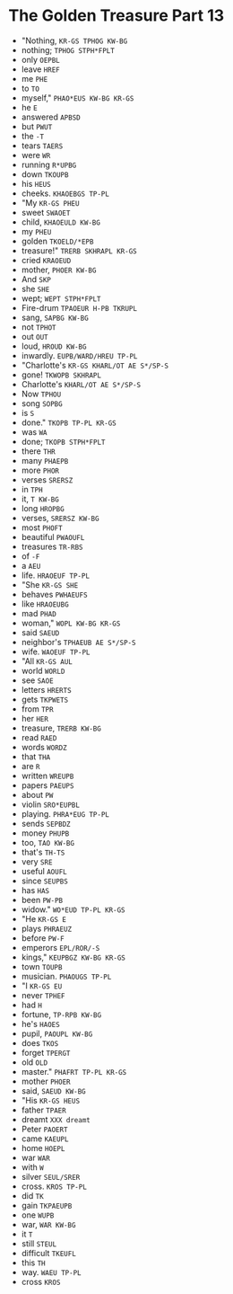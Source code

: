 # The Golden Treasure Part 13

* "Nothing, `KR-GS TPHOG KW-BG`
* nothing; `TPHOG STPH*FPLT`
* only `OEPBL`
* leave `HREF`
* me `PHE`
* to `TO`
* myself," `PHAO*EUS KW-BG KR-GS`
* he `E`
* answered `APBSD`
* but `PWUT`
* the `-T`
* tears `TAERS`
* were `WR`
* running `R*UPBG`
* down `TKOUPB`
* his `HEUS`
* cheeks. `KHAOEBGS TP-PL`
* "My `KR-GS PHEU`
* sweet `SWAOET`
* child, `KHAOEULD KW-BG`
* my `PHEU`
* golden `TKOELD/*EPB`
* treasure!" `TRERB SKHRAPL KR-GS`
* cried `KRAOEUD`
* mother, `PHOER KW-BG`
* And `SKP`
* she `SHE`
* wept; `WEPT STPH*FPLT`
* Fire-drum `TPAOEUR H-PB TKRUPL`
* sang, `SAPBG KW-BG`
* not `TPHOT`
* out `OUT`
* loud, `HROUD KW-BG`
* inwardly. `EUPB/WARD/HREU TP-PL`
* "Charlotte's `KR-GS KHARL/OT AE S*/SP-S`
* gone! `TKWOPB SKHRAPL`
* Charlotte's `KHARL/OT AE S*/SP-S`
* Now `TPHOU`
* song `SOPBG`
* is `S`
* done." `TKOPB TP-PL KR-GS`
* was `WA`
* done; `TKOPB STPH*FPLT`
* there `THR`
* many `PHAEPB`
* more `PHOR`
* verses `SRERSZ`
* in `TPH`
* it, `T KW-BG`
* long `HROPBG`
* verses, `SRERSZ KW-BG`
* most `PHOFT`
* beautiful `PWAOUFL`
* treasures `TR-RBS`
* of `-F`
* a `AEU`
* life. `HRAOEUF TP-PL`
* "She `KR-GS SHE`
* behaves `PWHAEUFS`
* like `HRAOEUBG`
* mad `PHAD`
* woman," `WOPL KW-BG KR-GS`
* said `SAEUD`
* neighbor's `TPHAEUB AE S*/SP-S`
* wife. `WAOEUF TP-PL`
* "All `KR-GS AUL`
* world `WORLD`
* see `SAOE`
* letters `HRERTS`
* gets `TKPWETS`
* from `TPR`
* her `HER`
* treasure, `TRERB KW-BG`
* read `RAED`
* words `WORDZ`
* that `THA`
* are `R`
* written `WREUPB`
* papers `PAEUPS`
* about `PW`
* violin `SRO*EUPBL`
* playing. `PHRA*EUG TP-PL`
* sends `SEPBDZ`
* money `PHUPB`
* too, `TAO KW-BG`
* that's `TH-TS`
* very `SRE`
* useful `AOUFL`
* since `SEUPBS`
* has `HAS`
* been `PW-PB`
* widow." `WO*EUD TP-PL KR-GS`
* "He `KR-GS E`
* plays `PHRAEUZ`
* before `PW-F`
* emperors `EPL/ROR/-S`
* kings," `KEUPBGZ KW-BG KR-GS`
* town `TOUPB`
* musician. `PHAOUGS TP-PL`
* "I `KR-GS EU`
* never `TPHEF`
* had `H`
* fortune, `TP-RPB KW-BG`
* he's `HAOES`
* pupil, `PAOUPL KW-BG`
* does `TKOS`
* forget `TPERGT`
* old `OLD`
* master." `PHAFRT TP-PL KR-GS`
* mother `PHOER`
* said, `SAEUD KW-BG`
* "His `KR-GS HEUS`
* father `TPAER`
* dreamt `XXX dreamt`
* Peter `PAOERT`
* came `KAEUPL`
* home `HOEPL`
* war `WAR`
* with `W`
* silver `SEUL/SRER`
* cross. `KROS TP-PL`
* did `TK`
* gain `TKPAEUPB`
* one `WUPB`
* war, `WAR KW-BG`
* it `T`
* still `STEUL`
* difficult `TKEUFL`
* this `TH`
* way. `WAEU TP-PL`
* cross `KROS`

